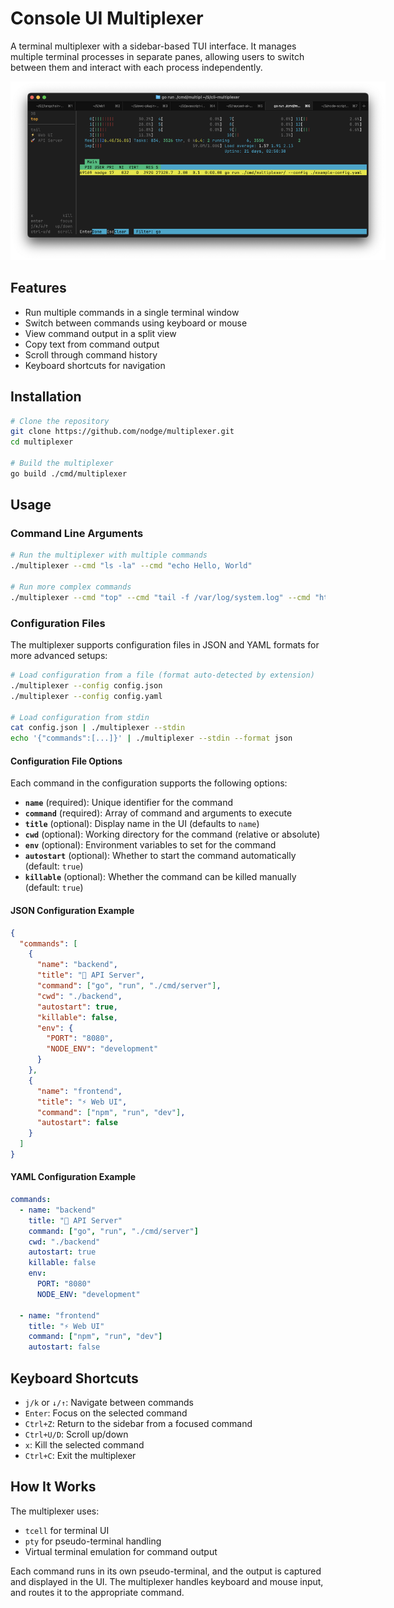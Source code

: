 # Console UI Multiplexer

A terminal multiplexer with a sidebar-based TUI interface. It manages multiple terminal processes in separate panes, allowing users to switch between them and interact with each process independently.

<img src="screenshot.png" alt="Screenshot" style="max-width: 600px;">

## Features

- Run multiple commands in a single terminal window
- Switch between commands using keyboard or mouse
- View command output in a split view
- Copy text from command output
- Scroll through command history
- Keyboard shortcuts for navigation

## Installation

```bash
# Clone the repository
git clone https://github.com/nodge/multiplexer.git
cd multiplexer

# Build the multiplexer
go build ./cmd/multiplexer
```

## Usage

### Command Line Arguments

```bash
# Run the multiplexer with multiple commands
./multiplexer --cmd "ls -la" --cmd "echo Hello, World"

# Run more complex commands
./multiplexer --cmd "top" --cmd "tail -f /var/log/system.log" --cmd "htop"
```

### Configuration Files

The multiplexer supports configuration files in JSON and YAML formats for more advanced setups:

```bash
# Load configuration from a file (format auto-detected by extension)
./multiplexer --config config.json
./multiplexer --config config.yaml

# Load configuration from stdin
cat config.json | ./multiplexer --stdin
echo '{"commands":[...]}' | ./multiplexer --stdin --format json
```
#### Configuration File Options

Each command in the configuration supports the following options:

- **`name`** (required): Unique identifier for the command
- **`command`** (required): Array of command and arguments to execute
- **`title`** (optional): Display name in the UI (defaults to `name`)
- **`cwd`** (optional): Working directory for the command (relative or absolute)
- **`env`** (optional): Environment variables to set for the command
- **`autostart`** (optional): Whether to start the command automatically (default: `true`)
- **`killable`** (optional): Whether the command can be killed manually (default: `true`)

#### JSON Configuration Example

```json
{
  "commands": [
    {
      "name": "backend",
      "title": "🚀 API Server",
      "command": ["go", "run", "./cmd/server"],
      "cwd": "./backend",
      "autostart": true,
      "killable": false,
      "env": {
        "PORT": "8080",
        "NODE_ENV": "development"
      }
    },
    {
      "name": "frontend",
      "title": "⚡ Web UI",
      "command": ["npm", "run", "dev"],
      "autostart": false
    }
  ]
}
```

#### YAML Configuration Example

```yaml
commands:
  - name: "backend"
    title: "🚀 API Server"
    command: ["go", "run", "./cmd/server"]
    cwd: "./backend"
    autostart: true
    killable: false
    env:
      PORT: "8080"
      NODE_ENV: "development"
  
  - name: "frontend"
    title: "⚡ Web UI"
    command: ["npm", "run", "dev"]
    autostart: false
```

## Keyboard Shortcuts

- `j/k` or `↓/↑`: Navigate between commands
- `Enter`: Focus on the selected command
- `Ctrl+Z`: Return to the sidebar from a focused command
- `Ctrl+U/D`: Scroll up/down
- `x`: Kill the selected command
- `Ctrl+C`: Exit the multiplexer

## How It Works

The multiplexer uses:
- `tcell` for terminal UI
- `pty` for pseudo-terminal handling
- Virtual terminal emulation for command output

Each command runs in its own pseudo-terminal, and the output is captured and displayed in the UI. The multiplexer handles keyboard and mouse input, and routes it to the appropriate command.
